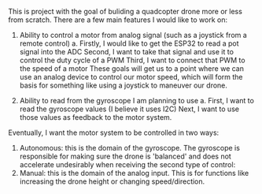 This is project with the goal of buliding a quadcopter drone more or less from scratch. There are a few main features I would like to work on:

1. Ability to control a motor from analog signal (such as a joystick from a remote control)
    a. 
    Firstly, I would like to get the ESP32 to read a pot signal into the ADC
    Second, I want to take that signal and use it to control the duty cycle of a PWM
    Third, I want to connect that PWM to the speed of a motor
These goals will get us to a point where we can use an analog device to control our motor speed, which will form the basis for something like using a joystick to maneuver our drone.

2. Ability to read from the gyroscope I am planning to use
    a. 
    First, I want to read the gyroscope values (I believe it uses I2C)
    Next, I want to use those values as feedback to the motor system. 

Eventually, I want the motor system to be controlled in two ways:
1. Autonomous: this is the domain of the gyroscope. The gyroscope is responsible for making sure the drone is 'balanced' and does not accelerate undesirably when receiving the second type of control:
2. Manual: this is the domain of the analog input. This is for functions like increasing the drone height or changing speed/direction.

